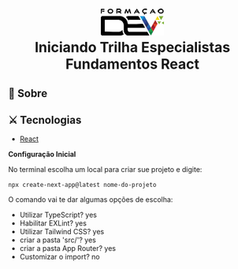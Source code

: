 <h1 align='center'>
  <img src='fdev.png'>
  <br>
  Iniciando Trilha Especialistas Fundamentos React
</h1>

## 📝 Sobre


## ⚔ Tecnologias

- [React](https://react.dev/learn)


**Configuração Inicial**
<p>
No terminal escolha um local para criar sue projeto e digite:</p>

```
npx create-next-app@latest nome-do-projeto

```
O comando vai te dar algumas opções de escolha:

- Utilizar TypeScript? yes
- Habilitar EXLint? yes
- Utilizar Tailwind CSS? yes
- criar a pasta 'src/'? yes
- criar a pasta App Router? yes
- Customizar o import? no

 